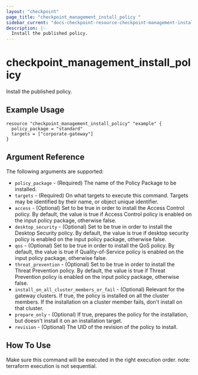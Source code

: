 ```yaml
---
layout: "checkpoint"
page_title: "checkpoint_management_install_policy "
sidebar_current: "docs-checkpoint-resource-checkpoint-management-install-policy"
description: |-
  Install the published policy.
---
```


# checkpoint_management_install_policy

Install the published policy.

## Example Usage

```hcl
resource "checkpoint_management_install_policy" "example" {
  policy_package = "standard"
  targets = ["corporate-gateway"]
}
```

## Argument Reference

The following arguments are supported:

* `policy_package` - (Required) The name of the Policy Package to be installed.
* `targets` - (Required) On what targets to execute this command. Targets may be identified by their name, or object unique identifier.
* `access` - (Optional) Set to be true in order to install the Access Control policy. By default, the value is true if Access Control policy is enabled on the input policy package, otherwise false.
* `desktop_security` - (Optional) Set to be true in order to install the Desktop Security policy. By default, the value is true if desktop security policy is enabled on the input policy package, otherwise false.
* `qos` - (Optional) Set to be true in order to install the QoS policy. By default, the value is true if Quality-of-Service policy is enabled on the input policy package, otherwise false.
* `threat_prevention` - (Optional) Set to be true in order to install the Threat Prevention policy. By default, the value is true if Threat Prevention policy is enabled on the input policy package, otherwise false.
* `install_on_all_cluster_members_or_fail` - (Optional) Relevant for the gateway clusters. If true, the policy is installed on all the cluster members. If the installation on a cluster member fails, don't install on that cluster.
* `prepare_only` - (Optional) If true, prepares the policy for the installation, but doesn't install it on an installation target.
* `revision` - (Optional) The UID of the revision of the policy to install.


## How To Use
Make sure this command will be executed in the right execution order. 
note: terraform execution is not sequential.  



